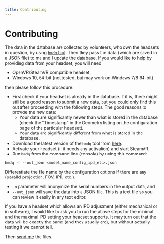 ```yaml
---
title: Contributing
---
```


# Contributing

The data in the database are collected by volunteers, who own the headsets in
question, by using [`hmdq` tool](https://github.com/risa2000/hmdq). Then they
pass the data (which are saved in a JSON file) to me and I update the database.
If you would like to help by providing data from your headset, you will need:

* OpenVR/SteamVR compatible headset,
* Windows 10, 64-bit (not tested, but may work on Windows 7/8 64-bit)

then please follow this procedure:

* First check if your headset is already in the database. If it is, there might
  still be a good reason to submit a new data, but you could only find this out
  after proceeding with the following steps. The good reasons to provide the
  new data:
  * Your data are significantly newer than what is stored in the database
    (check the "Timestamp" in the Geometry listing on the configuration page of
    the particular headset).
  * Your data are significantly different from what is stored in the database. 
* Download the latest version of the `hmdq` tool from
  [here](https://github.com/risa2000/hmdq/releases/latest).
* Activate your headset (if it needs any activation) and start SteamVR.
* Run `hmdq` from the command line (console) by using this command:
```
hmdq -n --out_json <model_name_config_ipd_etc>.json
```
Differentiate the file name by the configuration options if there are any
(parallel projection, FOV, IPD, etc.).

* `-n` parameter will anonymize the serial numbers in the output data, and
* `--out_json` will save the data into a JSON file. This is a text file so you
  can review it easily in any text editor.

If you have a headset which allows an IPD adjustment (either mechanical or in
software), I would like to ask you to run the above steps for the minimal and
the maximal IPD setting your headset supports. It may turn out that the data
will be exactly the same (and they usually are), but without actually testing
it we cannot tell.

Then [send me](contact.md) the files.

